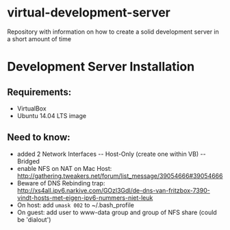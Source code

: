 virtual-development-server
==========================

Repository with information on how to create a solid development server in a short amount of time

# Development Server Installation

## Requirements:
- VirtualBox
- Ubuntu 14.04 LTS image

## Need to know:
- added 2 Network Interfaces
-- Host-Only (create one within VB)
-- Bridged
- enable NFS on NAT on Mac Host: http://gathering.tweakers.net/forum/list_message/39054666#39054666
- Beware of DNS Rebinding trap: http://xs4all.ipv6.narkive.com/GOzl3Gdl/de-dns-van-fritzbox-7390-vindt-hosts-met-eigen-ipv6-nummers-niet-leuk
- On host: add `umask 002` to ~/.bash_profile
- On guest: add user to www-data group and group of NFS share (could be 'dialout')